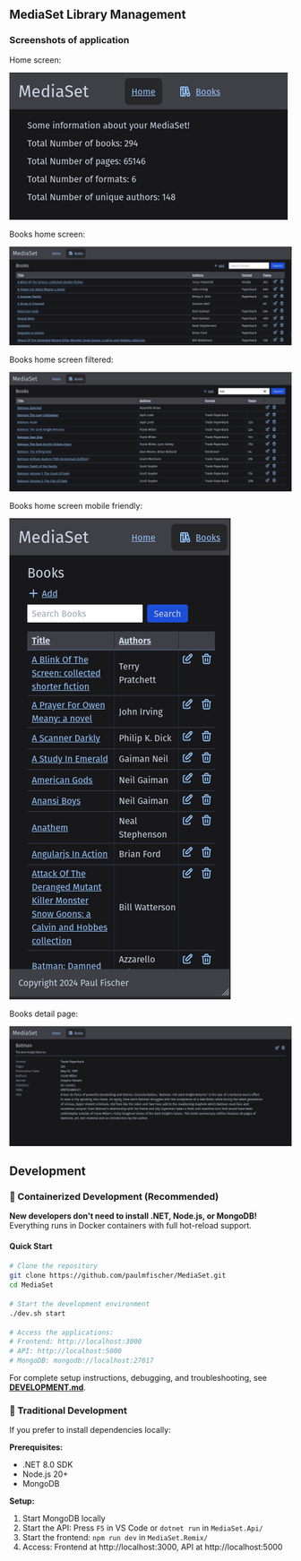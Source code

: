 ## MediaSet Library Management

### Screenshots of application
Home screen:

![Home screen with library information](assets/screenshots/Home-page.png)

Books home screen:

![Books index list page](assets/screenshots/Books-index.png)

Books home screen filtered:

![Books index list page filtered](assets/screenshots/Books-index-filter.png)

Books home screen mobile friendly:

![Books index list mobile view](assets/screenshots/Books-index-mobile.png)

Books detail page:

![Books detail page](assets/screenshots/Books-detail.png)

## Development

### 🐳 Containerized Development (Recommended)

**New developers don't need to install .NET, Node.js, or MongoDB!** Everything runs in Docker containers with full hot-reload support.

#### Quick Start
```bash
# Clone the repository
git clone https://github.com/paulmfischer/MediaSet.git
cd MediaSet

# Start the development environment
./dev.sh start

# Access the applications:
# Frontend: http://localhost:3000
# API: http://localhost:5000 
# MongoDB: mongodb://localhost:27017
```

For complete setup instructions, debugging, and troubleshooting, see **[DEVELOPMENT.md](DEVELOPMENT.md)**.

### 📖 Traditional Development

If you prefer to install dependencies locally:

**Prerequisites:**
- .NET 8.0 SDK
- Node.js 20+
- MongoDB

**Setup:**
1. Start MongoDB locally
2. Start the API: Press `F5` in VS Code or `dotnet run` in `MediaSet.Api/`
3. Start the frontend: `npm run dev` in `MediaSet.Remix/`
4. Access: Frontend at http://localhost:3000, API at http://localhost:5000